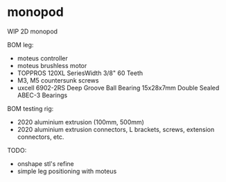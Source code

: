 # monopod
WIP 2D monopod

BOM leg:
- moteus controller
- moteus brushless motor
- TOPPROS 120XL SeriesWidth 3/8" 60 Teeth
- M3, M5 countersunk screws
- uxcell 6902-2RS Deep Groove Ball Bearing 15x28x7mm Double Sealed ABEC-3 Bearings

BOM testing rig:
- 2020 aluminium extrusion (100mm, 500mm)
- 2020 aluminium extrusion connectors, L brackets, screws, extension connectors, etc.

TODO:
- onshape stl's refine
- simple leg positioning with moteus
